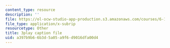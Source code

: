 ```yaml
---
content_type: resource
description: ''
file: https://ol-ocw-studio-app-production.s3.amazonaws.com/courses/6-189-multicore-programming-primer-january-iap-2007/a397b9b66b3d5a05a9f6d9016dfa00d4_xDnq_b2784c.vtt
file_type: application/x-subrip
resourcetype: Other
title: 3play caption file
uid: a397b9b6-6b3d-5a05-a9f6-d9016dfa00d4
---
```

